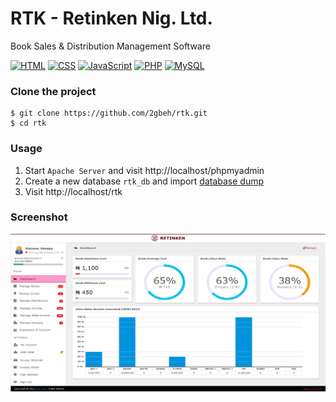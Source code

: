 # RTK - Retinken Nig. Ltd.

Book Sales & Distribution Management Software

[![HTML](https://img.shields.io/badge/HTML-5.x-e44d26.svg)](https://www.w3schools.com/html/default.asp)
[![CSS](https://img.shields.io/badge/CSS-3.x-264de4.svg)](https://www.w3schools.com/css/default.asp)
[![JavaScript](https://img.shields.io/badge/JavaScript-6.x-fade34.svg)](https://www.w3schools.com/js/default.asp)
[![PHP](https://img.shields.io/badge/PHP-8.x-777bb3.svg)](https://www.w3schools.com/php/default.asp)
[![MySQL](https://img.shields.io/badge/MySQL-10.x-ef7b00.svg)](https://www.w3schools.com/mysql/default.asp)

### Clone the project

```
$ git clone https://github.com/2gbeh/rtk.git
$ cd rtk
```

### Usage

1. Start `Apache Server` and visit http://localhost/phpmyadmin
2. Create a new database `rtk_db` and import [database dump]( https://github.com/2gbeh/zentry-eas/blob/main/data/rtk_db.sql)
3. Visit http://localhost/rtk


### Screenshot

![Data Model Diagram](./img/social-preview.png)
